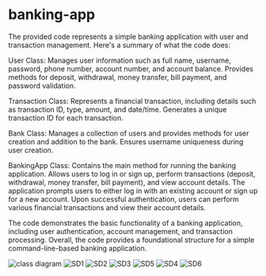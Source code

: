# banking-app
The provided code represents a simple banking application with user and transaction management. Here's a summary of what the code does:

User Class:
Manages user information such as full name, username, password, phone number, account number, and account balance.
Provides methods for deposit, withdrawal, money transfer, bill payment, and password validation.

Transaction Class:
Represents a financial transaction, including details such as transaction ID, type, amount, and date/time.
Generates a unique transaction ID for each transaction.

Bank Class:
Manages a collection of users and provides methods for user creation and addition to the bank.
Ensures username uniqueness during user creation.

BankingApp Class:
Contains the main method for running the banking application.
Allows users to log in or sign up, perform transactions (deposit, withdrawal, money transfer, bill payment), and view account details.
The application prompts users to either log in with an existing account or sign up for a new account. Upon successful authentication, users can perform various financial transactions and view their account details.

The code demonstrates the basic functionality of a banking application, including user authentication, account management, and transaction processing.
Overall, the code provides a foundational structure for a simple command-line-based banking application.


![class diagram](https://github.com/mahsahajirahimi/banking-app/assets/119732659/045aaf78-75ae-4f96-acb8-f85a5eabf97d)
![SD1](https://github.com/mahsahajirahimi/banking-app/assets/119732659/d3efd0a6-fdb9-4eaa-88e4-8dc8ce672503)
![SD2](https://github.com/mahsahajirahimi/banking-app/assets/119732659/2ad14b62-40bc-47d0-a661-3237df73a633)
![SD3](https://github.com/mahsahajirahimi/banking-app/assets/119732659/9ecfe8c4-9b5a-4112-bd49-c3d01040a456)
![SD5](https://github.com/mahsahajirahimi/banking-app/assets/119732659/465b48a6-253d-4cb0-a2dc-bb9c57265672)
![SD4](https://github.com/mahsahajirahimi/banking-app/assets/119732659/a2a9a417-95e3-47d8-8b06-0c5319af84d4)
![SD6](https://github.com/mahsahajirahimi/banking-app/assets/119732659/dcd21f60-76a9-4b37-8f77-08c0752387f3)
